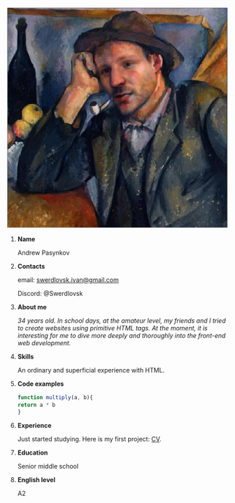 ![avatar](img/avatar.jpg "It's me")
1. **Name**
  
     Andrew Pasynkov

2. **Contacts**

     email: [swerdlovsk.ivan@gmail.com](mailto:swerdlovsk.ivan@gmail.com)
     
     Discord: @Swerdlovsk

3. **About me**
  
     *34 years old. In school days, at the amateur level, my friends and I tried to create websites using primitive HTML tags. At the moment, it is interesting for me to dive more deeply and thoroughly into the front-end web development.*

4. **Skills**

     An ordinary and superficial experience with HTML.

5. **Code examples**

    ```javascript
    function multiply(a, b){
    return a * b
    }
    ```
6. **Experience**

     Just started studying. Here is my first project: [CV](https://swerdlovsk.github.io/rsschool-cv/cv "My CV").

7. **Education**

     Senior middle school

8. **English level**

     A2